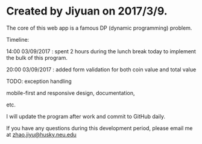 # Created by Jiyuan on 2017/3/9.

The core of this web app is a famous DP (dynamic programming) problem.

Timeline:

14:00 03/09/2017 : spent 2 hours during the lunch break today to implement the bulk of this program.

20:00 03/09/2017 : added form validation for both coin value and total value

TODO:
exception handling

mobile-first and responsive design, documentation,

etc.

I will update the program after work and commit to GitHub daily.

If you have any questions during this development period, please email me at zhao.jiyu@husky.neu.edu
